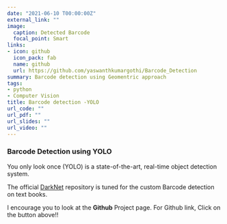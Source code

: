 ```yaml
---
date: "2021-06-10 T00:00:00Z"
external_link: ""
image:
  caption: Detected Barcode
  focal_point: Smart
links:
- icon: github
  icon_pack: fab
  name: github
  url: https://github.com/yaswanthkumargothi/Barcode_Detection
summary: Barcode detection using Geomentric approach
tags:
- python
- Computer Vision
title: Barcode detection -YOLO
url_code: ""
url_pdf: ""
url_slides: ""
url_video: ""
---
```


### Barcode Detection using YOLO 

You only look once (YOLO) is a state-of-the-art, real-time object detection system. 

The official [DarkNet](https://github.com/pjreddie/darknet) repository is tuned for the custom Barcode detection on text books. 

I encourage you to look at the **Github** Project page. For Github link, Click on the button above!!